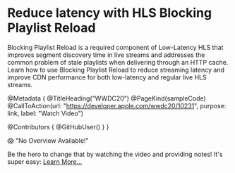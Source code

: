 # Reduce latency with HLS Blocking Playlist Reload

Blocking Playlist Reload is a required component of Low-Latency HLS that improves segment discovery time in live streams and addresses the common problem of stale playlists when delivering through an HTTP cache. Learn how to use Blocking Playlist Reload to reduce streaming latency and improve CDN performance for both low-latency and regular live HLS streams.

@Metadata {
   @TitleHeading("WWDC20")
   @PageKind(sampleCode)
   @CallToAction(url: "https://developer.apple.com/wwdc20/10231", purpose: link, label: "Watch Video")

   @Contributors {
      @GitHubUser(<replace this with your GitHub handle>)
   }
}

😱 "No Overview Available!"

Be the hero to change that by watching the video and providing notes! It's super easy:
 [Learn More…](https://wwdcnotes.github.io/WWDCNotes/documentation/wwdcnotes/contributing)
